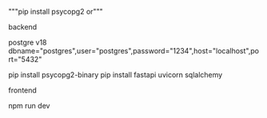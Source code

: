 """pip install psycopg2 or""" 

backend

postgre v18
dbname="postgres",user="postgres",password="1234",host="localhost",port="5432"

pip install psycopg2-binary
pip install fastapi uvicorn sqlalchemy

frontend

npm run dev




